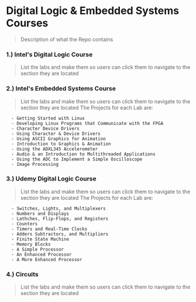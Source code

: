 # Digital Logic & Embedded Systems Courses

> Description of what the Repo contains

### 1.) Intel's Digital Logic Course
> List the labs and make them so users can click them to navigate to the section they are located


### 2.) Intel's Embedded Systems Course
> List the labs and make them so users can click them to navigate to the section they are located
> The Projects for each Lab are: 
      
      - Getting Started with Linux
      - Developing Linux Programs that Communicate with the FPGA
      - Character Device Drivers
      - Using Character & Device Drivers
      - Using ASCII Graphics for Animation
      - Introduction to Graphics & Animation
      - Using the ADXL345 Accelerometer
      - Audio & an Introduction to Multithreaded Applications
      - Using the ADC to Implement a Simple Oscilloscope
      - Image Processing

### 3.) Udemy Digital Logic Course
> List the labs and make them so users can click them to navigate to the section they are located
The Projects for each Lab are:

      - Switches, Lights, and Multiplexers
      - Numbers and Displays
      - Lathches, Flip-Flops, and Registers
      - Counters
      - Timers and Real-Time Clocks
      - Adders Subtractors, and Multipliers
      - Finite State Machine
      - Memory Blocks
      - A Simple Processor
      - An Enhanced Processor
      - A More Enhanced Processor

### 4.) Circuits
> List the labs and make them so users can click them to navigate to the section they are located

